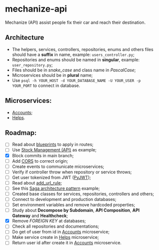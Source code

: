 # mechanize-api
Mechanize (API) assist people fix their car and reach their destination.

## Architecture 
- The helpers, services, controllers, repositories, enums and others files should have a **suffix** in name, example: `users_controller.py`;
- Repositories and enums should be named in **singular**, example: `user_repository.py`;
- Files should be in _snake_case_ and class name in _PascalCase_;
- Microservices should be in **plural** name;
- Use `psql -h YOUR_HOST -d YOUR_DATABASE_NAME -U YOUR_USER -p YOUR_PORT` to connect in database.

## Microservices:
- [Accounts](https://github.com/tech-warriors-corporation/mechanize-accounts-api);
- [Helps](https://github.com/tech-warriors-corporation/mechanize-helps-api).

## Roadmap:
- [ ] Read about [blueprints](https://flask.palletsprojects.com/en/2.2.x/blueprints) to apply in routes;
- [ ] Use [Stock Management (API)](https://github.com/tech-warriors-corporation/stock-management-api) as example;
- [X] Block commits in main branch;
- [ ] Add [CORS](https://flask-cors.readthedocs.io/en/latest) to correct origin;
- [ ] Create events to communicate microservices;
- [ ] Verify if controller throw when repository or service throws;
- [ ] Get user tokenized from JWT ([PyJWT](https://pyjwt.readthedocs.io/en/stable));
- [ ] Read about [add_url_rule](https://tedboy.github.io/flask/generated/generated/flask.Flask.add_url_rule.html);
- [ ] See this [Saga architecture pattern](https://github.com/victoramsantos/saga-pattern-example) example;
- [ ] Created base classes for services, repositories, controllers and others;
- [ ] Connect to development and production databases;
- [ ] Set environment variables and remove hardcoded properties;
- [ ] Study about **Decompose by Subdomain**, **API Composition**, **API Gateway** and **Healthcheck**;
- [X] Remove _FOREIGN KEY_ at databases;
- [ ] Check all repositories and documentations;
- [ ] Do get of user from id in [Accounts](https://github.com/tech-warriors-corporation/mechanize-accounts-api) microservice;
- [ ] Make service create in [Helps](https://github.com/tech-warriors-corporation/mechanize-helps-api) microservice;
- [ ] Return user id after create it in [Accounts](https://github.com/tech-warriors-corporation/mechanize-accounts-api) microservice.
